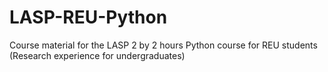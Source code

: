 # LASP-REU-Python
Course material for the LASP 2 by 2 hours Python course for REU students (Research experience for undergraduates)
